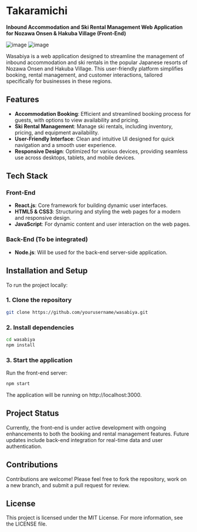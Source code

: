 # Takaramichi

**Inbound Accommodation and Ski Rental Management Web Application for Nozawa Onsen & Hakuba Village (Front-End)**

![image](https://github.com/user-attachments/assets/72d28e9c-79d8-4f6c-b715-2efc5375ccaf)
![image](https://github.com/user-attachments/assets/1f66d008-4525-4477-9101-11c3e823c4bd)

Wasabiya is a web application designed to streamline the management of inbound accommodation and ski rentals in the popular Japanese resorts of Nozawa Onsen and Hakuba Village. This user-friendly platform simplifies booking, rental management, and customer interactions, tailored specifically for businesses in these regions.

## Features

- **Accommodation Booking**: Efficient and streamlined booking process for guests, with options to view availability and pricing.
- **Ski Rental Management**: Manage ski rentals, including inventory, pricing, and equipment availability.
- **User-Friendly Interface**: Clean and intuitive UI designed for quick navigation and a smooth user experience.
- **Responsive Design**: Optimized for various devices, providing seamless use across desktops, tablets, and mobile devices.

## Tech Stack

### Front-End
- **React.js**: Core framework for building dynamic user interfaces.
- **HTML5 & CSS3**: Structuring and styling the web pages for a modern and responsive design.
- **JavaScript**: For dynamic content and user interaction on the web pages.

### Back-End (To be integrated)
- **Node.js**: Will be used for the back-end server-side application.

## Installation and Setup

To run the project locally:

### 1. Clone the repository
```bash
git clone https://github.com/yourusername/wasabiya.git
```
### 2. Install dependencies
```bash
cd wasabiya
npm install
```
### 3. Start the application
Run the front-end server:
```bash
npm start
```
The application will be running on http://localhost:3000.

## Project Status
Currently, the front-end is under active development with ongoing enhancements to both the booking and rental management features. Future updates include back-end integration for real-time data and user authentication.

## Contributions
Contributions are welcome! Please feel free to fork the repository, work on a new branch, and submit a pull request for review.

## License
This project is licensed under the MIT License. For more information, see the LICENSE file.
